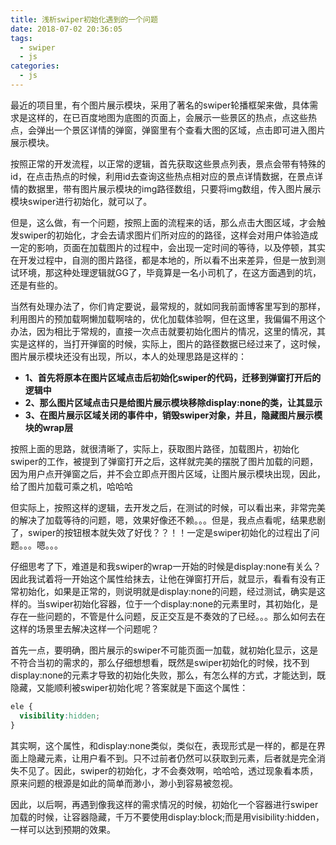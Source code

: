 ```yaml
---
title: 浅析swiper初始化遇到的一个问题
date: 2018-07-02 20:36:05
tags:
  - swiper
  - js
categories:
  - js
---
```


最近的项目里，有个图片展示模块，采用了著名的swiper轮播框架来做，具体需求是这样的，在已百度地图为底图的页面上，会展示一些景区的热点，点这些热点，会弹出一个景区详情的弹窗，弹窗里有个查看大图的区域，点击即可进入图片展示模块。

按照正常的开发流程，以正常的逻辑，首先获取这些景点列表，景点会带有特殊的id，在点击热点的时候，利用id去查询这些热点相对应的景点详情数据，在景点详情的数据里，带有图片展示模块的img路径数组，只要将img数组，传入图片展示模块swiper进行初始化，就可以了。

但是，这么做，有一个问题，按照上面的流程来的话，那么点击大图区域，才会触发swiper的初始化，才会去请求图片们所对应的的路径，这样会对用户体验造成一定的影响，页面在加载图片的过程中，会出现一定时间的等待，以及停顿，其实在开发过程中，自测的图片路径，都是本地的，所以看不出来差异，但是一放到测试环境，那这种处理逻辑就GG了，毕竟算是一名小司机了，在这方面遇到的坑，还是有些的。

当然有处理办法了，你们肯定要说，最常规的，就如同我前面博客里写到的那样，利用图片的预加载啊懒加载啊啥的，优化加载体验啊，但在这里，我偏偏不用这个办法，因为相比于常规的，直接一次点击就要初始化图片的情况，这里的情况，其实是这样的，当打开弹窗的时候，实际上，图片的路径数据已经过来了，这时候，图片展示模块还没有出现，所以，本人的处理思路是这样的：

* **1、首先将原本在图片区域点击后初始化swiper的代码，迁移到弹窗打开后的逻辑中**
* **2、那么图片区域点击只是给图片展示模块移除display:none的类，让其显示**  
* **3、在图片展示区域关闭的事件中，销毁swiper对象，并且，隐藏图片展示模块的wrap层**

按照上面的思路，就很清晰了，实际上，获取图片路径，加载图片，初始化swiper的工作，被提到了弹窗打开之后，这样就完美的摆脱了图片加载的问题，因为用户点开弹窗之后，并不会立即点开图片区域，让图片展示模块出现，因此，给了图片加载可乘之机，哈哈哈

但实际上，按照这样的逻辑，去开发之后，在测试的时候，可以看出来，非常完美的解决了加载等待的问题，嗯，效果好像还不赖。。。但是，我点点看呢，结果悲剧了，swiper的按钮根本就失效了好伐？？！！一定是swiper初始化的过程出了问题。。。嗯。。。

仔细思考了下，难道是和我swiper的wrap一开始的时候是display:none有关么？因此我试着将一开始这个属性给抹去，让他在弹窗打开后，就显示，看看有没有正常初始化，如果是正常的，则说明就是display:none的问题，经过测试，确实是这样的。当swiper初始化容器，位于一个display:none的元素里时，其初始化，是存在一些问题的，不管是什么问题，反正交互是不奏效的了已经。。。那么如何去在这样的场景里去解决这样一个问题呢？

首先一点，要明确，图片展示的swiper不可能页面一加载，就初始化显示，这是不符合当初的需求的，那么仔细想想看，既然是swiper初始化的时候，找不到display:none的元素才导致的初始化失败，那么，有怎么样的方式，才能达到，既隐藏，又能顺利被swiper初始化呢？答案就是下面这个属性：

```css
ele {
  visibility:hidden;
}
```

其实啊，这个属性，和display:none类似，类似在，表现形式是一样的，都是在界面上隐藏元素，让用户看不到。只不过前者仍然可以获取到元素，后者就是完全消失不见了。因此，swiper的初始化，才不会奏效啊，哈哈哈，透过现象看本质，原来问题的根源是如此的简单而渺小，渺小到容易被忽视。

因此，以后啊，再遇到像我这样的需求情况的时候，初始化一个容器进行swiper加载的时候，让容器隐藏，千万不要使用display:block;而是用visibility:hidden，一样可以达到预期的效果。

